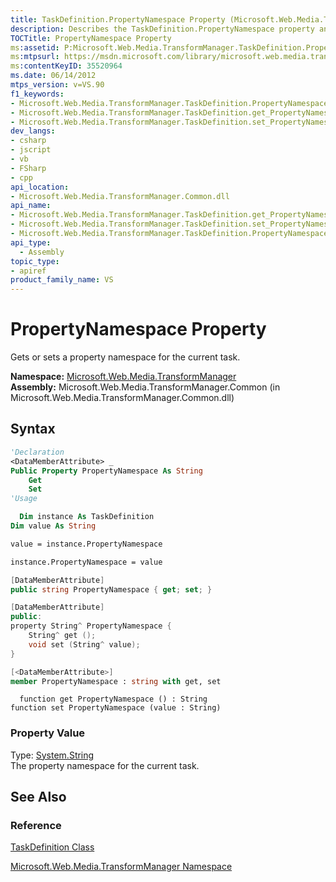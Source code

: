```yaml
---
title: TaskDefinition.PropertyNamespace Property (Microsoft.Web.Media.TransformManager)
description: Describes the TaskDefinition.PropertyNamespace property and details its namespace, assembly, syntax, and property value.
TOCTitle: PropertyNamespace Property
ms:assetid: P:Microsoft.Web.Media.TransformManager.TaskDefinition.PropertyNamespace
ms:mtpsurl: https://msdn.microsoft.com/library/microsoft.web.media.transformmanager.taskdefinition.propertynamespace(v=VS.90)
ms:contentKeyID: 35520964
ms.date: 06/14/2012
mtps_version: v=VS.90
f1_keywords:
- Microsoft.Web.Media.TransformManager.TaskDefinition.PropertyNamespace
- Microsoft.Web.Media.TransformManager.TaskDefinition.get_PropertyNamespace
- Microsoft.Web.Media.TransformManager.TaskDefinition.set_PropertyNamespace
dev_langs:
- csharp
- jscript
- vb
- FSharp
- cpp
api_location:
- Microsoft.Web.Media.TransformManager.Common.dll
api_name:
- Microsoft.Web.Media.TransformManager.TaskDefinition.get_PropertyNamespace
- Microsoft.Web.Media.TransformManager.TaskDefinition.set_PropertyNamespace
- Microsoft.Web.Media.TransformManager.TaskDefinition.PropertyNamespace
api_type:
  - Assembly
topic_type:
- apiref
product_family_name: VS
---
```


# PropertyNamespace Property

Gets or sets a property namespace for the current task.

**Namespace:**  [Microsoft.Web.Media.TransformManager](microsoft-web-media-transformmanager-namespace.md)  
**Assembly:**  Microsoft.Web.Media.TransformManager.Common (in Microsoft.Web.Media.TransformManager.Common.dll)

## Syntax

```vb
'Declaration
<DataMemberAttribute> _
Public Property PropertyNamespace As String
    Get
    Set
'Usage

  Dim instance As TaskDefinition
Dim value As String

value = instance.PropertyNamespace

instance.PropertyNamespace = value
```

```csharp
[DataMemberAttribute]
public string PropertyNamespace { get; set; }
```

```cpp
[DataMemberAttribute]
public:
property String^ PropertyNamespace {
    String^ get ();
    void set (String^ value);
}
```

``` fsharp
[<DataMemberAttribute>]
member PropertyNamespace : string with get, set
```

```jscript
  function get PropertyNamespace () : String
function set PropertyNamespace (value : String)
```

### Property Value

Type: [System.String](https://msdn.microsoft.com/library/s1wwdcbf)  
The property namespace for the current task.  

## See Also

### Reference

[TaskDefinition Class](taskdefinition-class-microsoft-web-media-transformmanager.md)

[Microsoft.Web.Media.TransformManager Namespace](microsoft-web-media-transformmanager-namespace.md)
